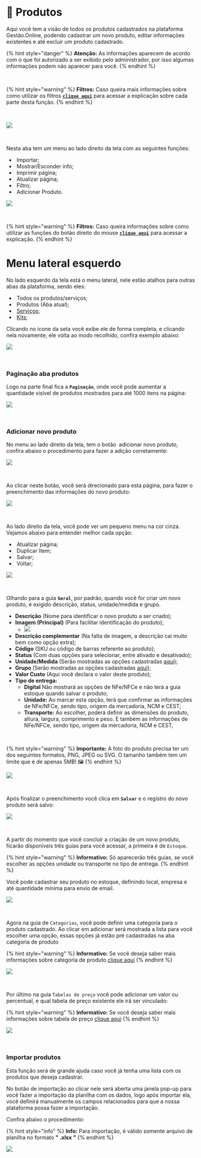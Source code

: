 # 🎁 Produtos

Aqui você tem a visão de todos os produtos cadastrados na plataforma Gestão.Online, podendo cadastrar um novo produto, editar informações existentes e até excluir um produto cadastrado.

{% hint style="danger" %}
**Atenção:** As informações aparecem de acordo com o que foi autorizado a ser exibido pelo administrador, por isso algumas informações podem não aparecer para você.
{% endhint %}

<br>

{% hint style="warning" %}
**Filtros:** Caso queira mais informações sobre como utilizar os filtros [**`clique aqui`**](/erp-v2/primeiro_acesso/filtros.md) para acessar a explicação sobre cada parte desta função.
{% endhint %}

<br>

![](/erp-v2/assets/modulos/produtos/aba_produtos.gif)

<br>

Nesta aba tem um menu ao lado direito da tela com as seguintes funções:

- <img src="/erp-v2/assets/icon_importar.png" alt="" data-size="line"> Importar;
- <img src="/erp-v2/assets/icon_exibir.png" alt="" data-size="line"> Mostrar/Esconder info;
- <img src="/erp-v2/assets/icon_imprimir.png" alt="" data-size="line"> Imprimir página;
- <img src="/erp-v2/assets/icon_atualizar.png" alt="" data-size="line"> Atualizar página;
- <img src="/erp-v2/assets/icon_filtro.png" alt="" data-size="line"> Filtro;
- <img src="/erp-v2/assets/icon_add.png" alt="" data-size="line"> Adicionar Produto.

![](/erp-v2/assets/modulos/produtos/aba_produtos_menu.png)

<br>

{% hint style="warning" %}
**Filtros:** Caso queira informações sobre como utilizar as funções do botão direito do mouse [**`clique aqui`**](/erp-v2/primeiro_acesso/filtros.md) para acessar a explicação.
{% endhint %}

# Menu lateral esquerdo

No lado esquerdo da tela está o menu lateral, nele estão atalhos para outras abas da plataforma, sendo eles:

- <img src="/erp-v2/assets/modulos/icon_produtos_servicos.png" alt="" data-size="line"> Todos os produtos/serviços;
- <img src="/erp-v2/assets/modulos/icon_produto.png" alt="" data-size="line"> Produtos (Aba atual);
- <img src="/erp-v2/assets/modulos/icon_servicos.png" alt="" data-size="line"> [Serviços](/erp-v2/modulos/produtos_servicos/servicos.md);
- <img src="/erp-v2/assets/modulos/icon_kits.png" alt="" data-size="line"> [Kits](/erp-v2/modulos/produtos_servicos/kits.md);

Clicando no ícone da seta você exibe ele de forma completa, e clicando nela novamente, ele volta ao modo recolhido, confira exemplo abaixo: 

![](/erp-v2/assets/modulos/produtos/aba_produtos_menu_esquerdo.gif)

<br>

### Paginação aba produtos

Logo na parte final fica a **`Paginação`**, onde você pode aumentar a quantidade visível de produtos mostrados para até 1000 itens na página:

![](/erp-v2/assets/modulos/servicos/aba_servicos_paginacao.png)

<br>

### Adicionar novo produto

No menu ao lado direito da tela, tem o botão <img src="/erp-v2/assets/icon_add.png" alt="" data-size="line"> adicionar novo produto, confira abaixo o procedimento para fazer a adição corretamente:

![](/erp-v2/assets/modulos/produtos/aba_produtos_add.png)

<br>

Ao clicar neste botão, você será direcionado para esta página, para fazer o preenchimento das informações do novo produto:

![](/erp-v2/assets/modulos/produtos/aba_produtos_add_inicio.png)

<br>

Ao lado direito da tela, você pode ver um pequeno menu na cor cinza. Vejamos abaixo para entender melhor cada opção:

- <img src="/erp-v2/assets/icon_atualizar.png" alt="" data-size="line"> Atualizar página;
- <img src="/erp-v2/assets/icon_duplicar.png" alt="" data-size="line"> Duplicar Item;
- <img src="/erp-v2/assets/icon_salvar.png" alt="" data-size="line"> Salvar;
- <img src="/erp-v2/assets/icon_voltar.png" alt="" data-size="line"> Voltar;

![](/erp-v2/assets/modulos/produtos/aba_produto_add_menu.png)

<br>

Olhando para a guia **`Geral`**, por padrão, quando você for criar um novo produto, é exigido descrição, status, unidade/medida e grupo. 

- **Descrição** (Nome para identificar o novo produto a ser criado);
- **Imagem (Principal)** (Para facilitar identificação do produto);
    - ![](/erp-v2/assets/modulos/produtos/aba_produto_add_imagem.gif)
- **Descrição complementar** (Na falta de imagem, a descrição cai muito bem como opção extra);
- **Código** (SKU ou código de barras referente ao produto);
- **Status** (Com duas opções para selecionar, entre ativado e desativado);
- **Unidade/Medida** (Serão mostradas as opções cadastradas [aqui](/erp-v2/modulos/parametrizacoes/unidade_medida_produto_servico.md));
- **Grupo** (Serão mostradas as opções cadastradas [aqui](/erp-v2/modulos/produtos_servicos/grupo_produto.md));
- **Valor Custo** (Aqui você declara o valor deste produto);
- **Tipo de entrega:**
    - **Digital** Não mostrará as opções de NFe/NFCe e não terá a guia estoque quando salvar o produto;
    - **Unidade:** Ao marcar esta opção, terá que confirmar as informações de NFe/NFCe, sendo tipo, origem da mercadoria, NCM e CEST;
    - **Transporte:** Ao escolher, poderá definir as dimensões do produto, altura, largura, comprimento e peso. E também as informações de NFe/NFCe, sendo tipo, origem da mercadoria, NCM e CEST;

<br>

{% hint style="warning" %}
**Importante:** A foto do produto precisa ter um dos seguintes formatos, PNG, JPEG ou SVG. O tamanho também tem um limite que é de apenas 5MB! 🖼️
{% endhint %}

![](/erp-v2/assets/modulos/produtos/aba_produtos_add_produto_itens.png)

<br>

Após finalizar o preenchimento você clica em **`Salvar`** e o registro do novo produto será salvo:

![](/erp-v2/assets/modulos/produtos/aba_produtos_add_produto_salvar.gif)

<br>

A partir do momento que você concluir a criação de um novo produto, ficarão disponíveis três guias para você acessar, a primeira é de `Estoque`.

{% hint style="warning" %}
**Informativo:** Só aparecerão três guias, se você escolher as opções unidade ou transporte no tipo de entrega.
{% endhint %}

Você pode cadastrar seu produto no estoque, definindo local, empresa e até quantidade mínima para envio de email.

![](/erp-v2/assets/modulos/produtos/aba_produtos_add_produto_guia_estoque.gif)

<br>

Agora na guia de `Categorias`, você pode definir uma categoria para o produto cadastrado. Ao clicar em adicionar será mostrada a lista para você escolher uma opção, essas opções já estão pré cadastradas na aba categoria de produto

{% hint style="warning" %}
**Informativo:** Se você deseja saber mais informações sobre categoria de produto [clique aqui](/erp-v2/modulos/produtos_servicos/categoria_produto.md)
{% endhint %}

![](/erp-v2/assets/modulos/produtos/aba_produtos_add_produto_guia_categorias.gif)

<br>

Por último na guia `Tabelas de preço`  você pode adicionar um valor ou percentual, e qual tabela de preço existente ele irá ser vinculado:

{% hint style="warning" %}
**Informativo:** Se você deseja saber mais informações sobre tabela de preço [clique aqui](/erp-v2/modulos/parametrizacoes/tabelas_precos.md)
{% endhint %}

![](/erp-v2/assets/modulos/produtos/aba_produtos_add_produto_guia_tabela_preco.gif)

<br>

### Importar produtos

Esta função será de grande ajuda caso você já tenha uma lista com os produtos que deseja cadastrar. 

No botão de importação ao clicar nele será aberta uma janela pop-up para você fazer a importação da planilha com os dados, logo após importar ela, você definirá manualmente os campos relacionados para que a nossa plataforma possa fazer a importação. 

Confira abaixo o procedimento:

{% hint style="info" %}
**Info:** Para importação, é válido somente arquivo de planilha no formato **" .xlsx "**
{% endhint %}

<!-- Em conversa com o Werick, ele me explicou que está padronizado para cadastrar o tipo para SERVIÇO e que teria que alterar depois pq a demanda é maior para serviço do que para produto, por isso sempre que importar, será aplicado o tipo serviço. -->

![](/erp-v2/assets/modulos/produtos/aba_produtos_importar.gif)